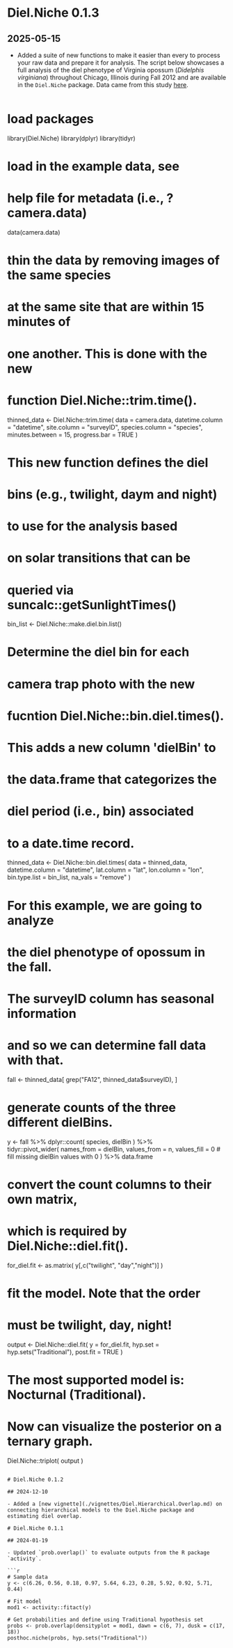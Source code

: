 # Diel.Niche 0.1.3

## 2025-05-15

- Added a suite of new functions to make it easier than every
  to process your raw data and prepare it for analysis. 
  The script below showcases a full analysis of the 
  diel phenotype of Virginia opossum (*Didelphis virginiana*)
  throughout Chicago, Illinois during Fall 2012 and are 
  available in the `Diel.Niche` package. Data came from
  this study [here](https://doi.org/10.1111/1365-2656.12967).
  
  ```R
  
# load packages
library(Diel.Niche)
library(dplyr)
library(tidyr)

# load in the example data, see
#  help file for metadata (i.e., ?camera.data)
data(camera.data)

# thin the data by removing images of the same species
#  at the same site that are within 15 minutes of 
#  one another. This is done with the new
#  function Diel.Niche::trim.time().
thinned_data <- Diel.Niche::trim.time(
  data = camera.data,
  datetime.column = "datetime",
  site.column = "surveyID",
  species.column = "species",
  minutes.between = 15,
  progress.bar = TRUE
)

# This new function defines the diel
#  bins (e.g., twilight, daym and night)
#  to use for the analysis based
#  on solar transitions that can be
#  queried via suncalc::getSunlightTimes()
bin_list <- Diel.Niche::make.diel.bin.list()

# Determine the diel bin for each
#  camera trap photo with the new
#  fucntion Diel.Niche::bin.diel.times().
#  This adds a new column 'dielBin' to
#  the data.frame that categorizes the
#  diel period (i.e., bin) associated
#  to a date.time record.
thinned_data <- Diel.Niche::bin.diel.times(
  data = thinned_data,
  datetime.column = "datetime",
  lat.column = "lat",
  lon.column = "lon",
  bin.type.list = bin_list,
  na_vals = "remove"
)
# For this example, we are going to analyze
#  the diel phenotype of opossum in the fall.
#  The surveyID column has seasonal information
#  and so we can determine fall data with that.

fall <- thinned_data[
  grep("FA12", thinned_data$surveyID),
]

# generate counts of the three different dielBins.
y <- fall %>%
  dplyr::count(
    species, dielBin
  ) %>%  
  tidyr::pivot_wider(
    names_from = dielBin,
    values_from = n,
    values_fill = 0  # fill missing dielBin values with 0
  ) %>% 
  data.frame

# convert the count columns to their own matrix,
#  which is required by Diel.Niche::diel.fit().
for_diel.fit <- as.matrix(
  y[,c("twilight", "day","night")]
)

# fit the model. Note that the order
#  must be twilight, day, night!
output <- Diel.Niche::diel.fit(
  y = for_diel.fit,
  hyp.set = hyp.sets("Traditional"),
  post.fit = TRUE
)

# The most supported model is: Nocturnal (Traditional).
#  Now can visualize the posterior on a ternary graph.
Diel.Niche::triplot(
  output
)
  ```

# Diel.Niche 0.1.2

## 2024-12-10

- Added a [new vignette](./vignettes/Diel.Hierarchical.Overlap.md) on connecting hierarchical models to the Diel.Niche package and estimating diel overlap.

# Diel.Niche 0.1.1

## 2024-01-19

- Updated `prob.overlap()` to evaluate outputs from the R package `activity`.

```r
# Sample data
y <- c(6.26, 0.56, 0.18, 0.97, 5.64, 6.23, 0.28, 5.92, 0.92, 5.71, 0.44)

# Fit model
mod1 <- activity::fitact(y)

# Get probabilities and define using Traditional hypothesis set
probs <- prob.overlap(densityplot = mod1, dawn = c(6, 7), dusk = c(17, 18))
posthoc.niche(probs, hyp.sets("Traditional"))